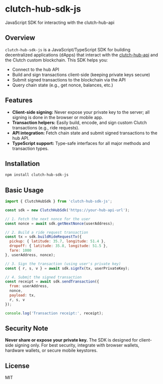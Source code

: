 # clutch-hub-sdk-js

JavaScript SDK for interacting with the clutch-hub-api

## Overview

`clutch-hub-sdk-js` is a JavaScript/TypeScript SDK for building decentralized applications (dApps) that interact with the [clutch-hub-api](https://github.com/your-org/clutch-hub-api) and the Clutch custom blockchain. This SDK helps you:
- Connect to the hub API
- Build and sign transactions client-side (keeping private keys secure)
- Submit signed transactions to the blockchain via the API
- Query chain state (e.g., get nonce, balances, etc.)

## Features
- **Client-side signing:** Never expose your private key to the server; all signing is done in the browser or mobile app.
- **Transaction helpers:** Easily build, encode, and sign custom Clutch transactions (e.g., ride requests).
- **API integration:** Fetch chain state and submit signed transactions to the hub API.
- **TypeScript support:** Type-safe interfaces for all major methods and transaction types.

## Installation
```bash
npm install clutch-hub-sdk-js
```

## Basic Usage
```js
import { ClutchHubSdk } from 'clutch-hub-sdk-js';

const sdk = new ClutchHubSdk('https://your-hub-api-url');

// 1. Fetch the next nonce for the user
const nonce = await sdk.getNextNonce(userAddress);

// 2. Build a ride request transaction
const tx = sdk.buildRideRequestTx({
  pickup: { latitude: 35.7, longitude: 51.4 },
  dropoff: { latitude: 35.8, longitude: 51.5 },
  fare: 1000
}, userAddress, nonce);

// 3. Sign the transaction (using user's private key)
const { r, s, v } = await sdk.signTx(tx, userPrivateKey);

// 4. Submit the signed transaction
const receipt = await sdk.sendTransaction({
  from: userAddress,
  nonce,
  payload: tx,
  r, s, v
});

console.log('Transaction receipt:', receipt);
```

## Security Note
**Never share or expose your private key.** The SDK is designed for client-side signing only. For best security, integrate with browser wallets, hardware wallets, or secure mobile keystores.

## License
MIT
